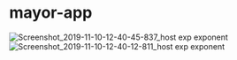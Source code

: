 # mayor-app

![Screenshot_2019-11-10-12-40-45-837_host exp exponent](https://user-images.githubusercontent.com/19354273/68546661-aa57ca00-03b7-11ea-82b2-8a923d57d6b7.png)
![Screenshot_2019-11-10-12-40-12-811_host exp exponent](https://user-images.githubusercontent.com/19354273/68546668-b3489b80-03b7-11ea-8ebe-d9c9384499df.png)
